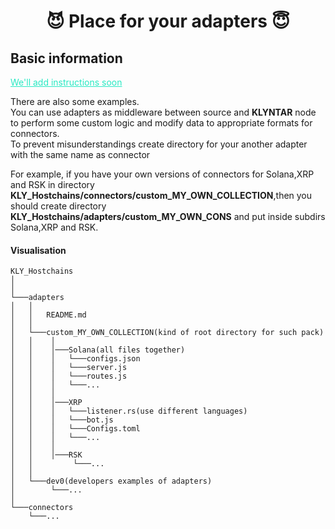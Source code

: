 <div align="center">

# 😈 Place for your adapters 😇

</div>

## Basic information

<span style="color:#28E9C3">

<u>We'll add instructions soon</u>

</span>

There are also some examples.</br>
You can use adapters as middleware between source and <b>KLYNTAR</b> node to perform some custom logic and modify data to appropriate formats for connectors.</br>
To prevent misunderstandings create directory for your another adapter with the same name as connector</br>

For example, if you have your own versions of connectors for Solana,XRP and RSK in directory <b>KLY_Hostchains/connectors/custom_MY_OWN_COLLECTION</b>,then you</br>
should create directory <b>KLY_Hostchains/adapters/custom_MY_OWN_CONS</b> and put inside subdirs Solana,XRP and RSK.</br>


#### Visualisation


```
KLY_Hostchains
│     
│   
└───adapters
│   │   
│   │   README.md
│   │   
│   └───custom_MY_OWN_COLLECTION(kind of root directory for such pack)
│   │    │   
│   │    │───Solana(all files together)
│   │    │   └───configs.json
│   │    │   └───server.js
│   │    │   └───routes.js
│   │    │   └───...
│   │    │
│   │    │───XRP   
│   │    │   └───listener.rs(use different languages)
│   │    │   └───bot.js
│   │    │   └───Configs.toml
│   │    │   └───...
│   │    │ 
│   │    │───RSK
│   │         └───...
│   │
│   └───dev0(developers examples of adapters)
│        └───...
│
└───connectors
    └───...

```